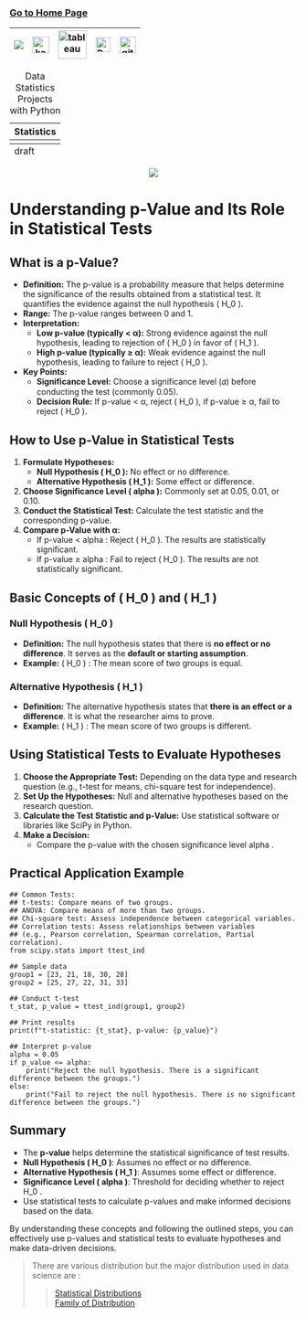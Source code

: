 ### [Go to Home Page](https://github.com/celik-muhammed)

<div align="center">
  
| [![](https://img.shields.io/badge/linkedin-%230077B5.svg?&style=for-the-badge&logo=linkedin&logoColor=white)][Linkedin] | [<img src="https://www.kaggle.com/static/images/site-logo.svg" alt="kaggle" height="28.5"/>][kaggle] | [<img src="https://www.tableau.com/sites/default/files/2021-05/tableau_rgb_500x104.png" alt="tableau" height="50"/>][tableau] | [<picture><source media="(prefers-color-scheme: dark)" srcset="https://theme.zdassets.com/theme_assets/224203/4a55138e21ad44a9c72c8295181c79fe938a2ae6.svg" alt="kaggle" height="26"><img alt="Dark" src="https://cdn-static-1.medium.com/sites/medium.com/about/images/Medium-Logo-Black-RGB-1.svg" alt="kaggle" height="26"></picture>][medium] | [<img src="https://user-images.githubusercontent.com/94930605/160260064-ff3aa908-cbfd-4350-ab28-a26a0b7a1819.png" alt="github_pages" height="28.5"/>][github_pages] |
|:-:|:-:|:-:|:-:|:-:|
<!-- CHANGE-05 .../myname/ myname yerine profil user name yaz -->
[Linkedin]: https://www.linkedin.com/in/çelik-muhammed/ "LinkedIn"
[kaggle]: https://www.kaggle.com/clkmuhammed "Kaggle Page"
[tableau]: https://public.tableau.com/app/profile/celikmuhammed "Tableau Page"
[medium]: https://celik-muhammed.medium.com/ "Medium Page"
[github_pages]: https://celik-muhammed.github.io/ "GitHub Pages"
</div>

<table align="center">
    <caption><div align='center'>Data Statistics Projects with Python</div></caption>
<thead align='left'><tr><th>Statistics</th></tr></thead>
<tbody>
<tr>
  <td>
<!--     <a href="#">01. Statistics</a> -->
  </td>
</tr>
</tbody>
  
<tfoot>
  <tr><td>draft</td></tr>
</tfoot>
</table>


<div align='center'><img src='https://images.squarespace-cdn.com/content/v1/64c4f5cffc1a5952f996c322/9bf085ec-4546-476c-b132-02705ed9adff/p-value.png'></div>



<h1>Understanding p-Value and Its Role in Statistical Tests</h1>

<h2>What is a p-Value?</h2>

<ul>
  <li><strong>Definition:</strong> The p-value is a probability measure that helps determine the significance of the results obtained from a statistical test. It quantifies the evidence against the null hypothesis ( H_0 ).</li>
  <li><strong>Range:</strong> The p-value ranges between 0 and 1.</li>
  <li><strong>Interpretation:</strong>
    <ul>
      <li><strong>Low p-value (typically &lt; α):</strong> Strong evidence against the null hypothesis, leading to rejection of ( H_0 ) in favor of ( H_1 ).</li>
      <li><strong>High p-value (typically &ge; α):</strong> Weak evidence against the null hypothesis, leading to failure to reject ( H_0 ).</li>
    </ul>
  </li>
  <li><strong>Key Points:</strong>
    <ul>
      <li><strong>Significance Level:</strong> Choose a significance level (𝛼) before conducting the test (commonly 0.05).</li>
      <li><strong>Decision Rule:</strong> If p-value &lt; α, reject ( H_0 ), if p-value &ge; α, fail to reject ( H_0 ).</li>
    </ul>
</ul>

<h2>How to Use p-Value in Statistical Tests</h2>

<!--
Greater than: &gt; or >
Less than: &lt; or <
Greater than or equal to: &ge; or >=
Less than or equal to: &le; or <=
-->
<ol>
  <li><strong>Formulate Hypotheses:</strong>
    <ul>
      <li><strong>Null Hypothesis ( H_0 ):</strong> No effect or no difference.</li>
      <li><strong>Alternative Hypothesis ( H_1 ):</strong> Some effect or difference.</li>
    </ul>
  </li>
  <li><strong>Choose Significance Level ( alpha ):</strong> Commonly set at 0.05, 0.01, or 0.10.</li>
  <li><strong>Conduct the Statistical Test:</strong> Calculate the test statistic and the corresponding p-value.</li>
  <li><strong>Compare p-Value with α:</strong>
    <ul>
      <li>If  p-value &lt; alpha : Reject  ( H_0 ). The results are statistically significant.</li>
      <li>If  p-value &ge; alpha : Fail to reject  ( H_0 ). The results are not statistically significant.</li>
    </ul>
  </li>
</ol>

<h2>Basic Concepts of  ( H_0 )  and  ( H_1 ) </h2>

<h3>Null Hypothesis ( H_0 )</h3>

<ul>
  <li><strong>Definition:</strong> The null hypothesis states that there is <strong>no effect or no difference</strong>. It serves as the <strong>default or starting assumption</strong>.</li>
  <li><strong>Example:</strong>  ( H_0 ) : The mean score of two groups is equal.</li>
</ul>

<h3>Alternative Hypothesis ( H_1 )</h3>

<ul>
  <li><strong>Definition:</strong> The alternative hypothesis states that <strong>there is an effect or a difference</strong>. It is what the researcher aims to prove.</li>
  <li><strong>Example:</strong>  ( H_1 ) : The mean score of two groups is different.</li>
</ul>

<h2>Using Statistical Tests to Evaluate Hypotheses</h2>

<ol>
  <li><strong>Choose the Appropriate Test:</strong> Depending on the data type and research question (e.g., t-test for means, chi-square test for independence).</li>
  <li><strong>Set Up the Hypotheses:</strong> Null and alternative hypotheses based on the research question.</li>
  <li><strong>Calculate the Test Statistic and p-Value:</strong> Use statistical software or libraries like SciPy in Python.</li>
  <li><strong>Make a Decision:</strong>
    <ul>
      <li>Compare the p-value with the chosen significance level alpha .</li>
    </ul>
  </li>
</ol>

<h2>Practical Application Example</h2>

<pre><code>## Common Tests:
## t-tests: Compare means of two groups.
## ANOVA: Compare means of more than two groups.
## Chi-square test: Assess independence between categorical variables.
## Correlation tests: Assess relationships between variables 
## (e.g., Pearson correlation, Spearman correlation, Partial correlation).
from scipy.stats import ttest_ind

## Sample data
group1 = [23, 21, 18, 30, 28]
group2 = [25, 27, 22, 31, 33]

## Conduct t-test
t_stat, p_value = ttest_ind(group1, group2)

## Print results
print(f"t-statistic: {t_stat}, p-value: {p_value}")

## Interpret p-value
alpha = 0.05
if p_value <= alpha:
    print("Reject the null hypothesis. There is a significant difference between the groups.")
else:
    print("Fail to reject the null hypothesis. There is no significant difference between the groups.")  
</code></pre>

<h2>Summary</h2>

<ul>
  <li>The <strong>p-value</strong> helps determine the statistical significance of test results.</li>
  <li><strong>Null Hypothesis ( H_0 )</strong>: Assumes no effect or no difference.</li>
  <li><strong>Alternative Hypothesis ( H_1 )</strong>: Assumes some effect or difference.</li>
  <li><strong>Significance Level ( alpha )</strong>: Threshold for deciding whether to reject  H_0 .</li>
  <li>Use statistical tests to calculate p-values and make informed decisions based on the data.</li>
</ul>

<p>By understanding these concepts and following the outlined steps, you can effectively use p-values and statistical tests to evaluate hypotheses and make data-driven decisions.</p>




> There are various distribution but the major distribution used in data science are :
>> [Statistical Distributions](https://mathworld.wolfram.com/topics/StatisticalDistributions.html)<br>
>> [Family of Distribution](http://www.machineintellegence.com/distributions/)
